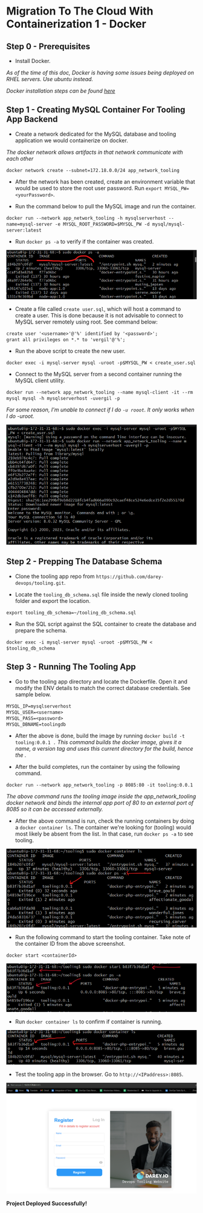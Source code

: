 # Migration To The Cloud With Containerization 1 - Docker

**Step 0 - Prerequisites**
---

- Install Docker.

*As of the time of this doc, Docker is having some issues being deployed on RHEL servers. Use ubuntu instead.*

*Docker installation steps can be found [here](https://docs.docker.com/engine/install/ubuntu/)*

**Step 1 - Creating MySQL Container For Tooling App Backend**
---

- Create a network dedicated for the MySQL database and tooling application we would containerize on docker.

*The docker network allows artifacts in that network communicate with each other*

```
docker network create --subnet=172.18.0.0/24 app_network_tooling
```

- After the network has been created, create an environment variable that would be used to store the root user password. Run `export MYSQL_PW=<yourPassword>`.

- Run the command below to pull the MySQL image and run the container.

```
docker run --network app_network_tooling -h mysqlserverhost --name=mysql-server -e MYSQL_ROOT_PASSWORD=$MYSQL_PW -d mysql/mysql-server:latest
```

- Run `docker ps -a` to verify if the container was created.

![Container Created](images/dpsa.png)

- Create a file called `create user.sql`, which will host a command to create a user. This is done because it is not advisable to connect to MySQL server remotely using root. See command below:

```
create user '<username>'@'%' identified by '<password>';
grant all privileges on *.* to 'vergil'@'%';
```

- Run the above script to create the new user.

```
docker exec -i mysql-server mysql -uroot -p$MYSQL_PW < create_user.sql
```

- Connect to the MySQL server from a second container running the MySQL client utility.

```
docker run --network app_network_tooling --name mysql-client -it --rm mysql mysql -h mysqlserverhost -uvergil -p
```

*For some reason, I'm unable to connect if I do `-u rooot`. It only works when I do -uroot.*

![MySQL Connect](images/sqlconnect.png)

**Step 2 - Prepping The Database Schema**
---

- Clone the tooling app repo from `https://github.com/darey-devops/tooling.git`.

- Locate the `tooling_db_schema.sql` file inside the newly cloned tooling folder and export the location.

```
export tooling_db_schema=~/tooling_db_schema.sql
```

- Run the SQL script against the SQL container to create the database and prepare the schema.

```
docker exec -i mysql-server mysql -uroot -p$MYSQL_PW < $tooling_db_schema
```

**Step 3 - Running The Tooling App**
---

- Go to the tooling app directory and locate the Dockerfile. Open it and modify the ENV details to match the correct database credentials. See sample below.

```
MYSQL_IP=mysqlserverhost
MYSQL_USER=<username>
MYSQL_PASS=<password>
MYSQL_DBNAME=toolingdb
```

- After the above is done, build the image by running `docker build -t tooling:0.0.1 .` *This command builds the docker image, gives it a name, a version tag and uses this current directory for the build, hence the .*

- After the build completes, run the container by using the following command.

```
docker run --network app_network_tooling -p 8085:80 -it tooling:0.0.1
```

*The above command runs the tooling image inside the app_network_tooling docker network and binds the internal app port of 80 to an external port of 8085 so it can be accessed externally.*

- After the above command is run, check the running containers by doing a `docker container ls`. The container we're looking for (tooling) would most likely be absent from the list. In that case, run `docker ps -a` to see tooling.

![Tooling](images/tooling.png)

- Run the following command to start the tooling container. Take note of the container ID from the above screenshot.

```
docker start <containerId>
```

![Docker Start](images/dockerstart.png)

- Run `docker container ls` to confirm if container is running.

![Container Status](images/containerls.png)

- Test the tooling app in the browser. Go to `http://<IPaddress>:8085`.

![Success](images/success.png)

**Project Deployed Successfully!**


